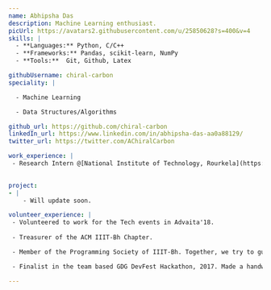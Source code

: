 ```yaml
---
name: Abhipsha Das
description: Machine Learning enthusiast.
picUrl: https://avatars2.githubusercontent.com/u/25850628?s=400&v=4
skills: |
  - **Languages:** Python, C/C++
  - **Frameworks:** Pandas, scikit-learn, NumPy
  - **Tools:**  Git, Github, Latex

githubUsername: chiral-carbon
speciality: |

  - Machine Learning

  - Data Structures/Algorithms

github_url: https://github.com/chiral-carbon
linkedIn_url: https://www.linkedin.com/in/abhipsha-das-aa0a88129/
twitter_url: https://twitter.com/AChiralCarbon

work_experience: |
 - Research Intern @[National Institute of Technology, Rourkela](https://www.nitrkl.ac.in): Worked in the Machine Intelligence and Bio Motion Lab for research on gait analysis; trying to formulate a new method for automatic gait event detection by unsupervised machine learning. [May 2018 - present]
 

project:
- |
    - Will update soon.

volunteer_experience: |
 - Volunteered to work for the Tech events in Advaita'18. 
 
 - Treasurer of the ACM IIIT-Bh Chapter.

 - Member of the Programming Society of IIIT-Bh. Together, we try to guide the first years in getting started with software development and aim to build the coding culture of our college.

 - Finalist in the team based GDG DevFest Hackathon, 2017. Made a handwriting recognition app for detecting addresses and pin codes.

---
```

